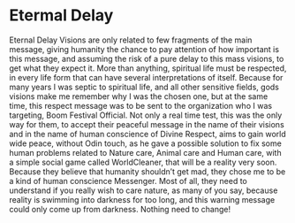 # Etermal Delay

Eternal Delay Visions are only related to few fragments of the main message, giving humanity the chance to pay attention of how important is this message, and assuming the risk of a pure delay to this mass visions, to get what they expect it. More than anything, spiritual life must be respected, in every life form that can have several interpretations of itself. Because for many years I was septic to spiritual life, and all other sensitive fields, gods visions make me remember why I was the chosen one, but at the same time, this respect message was to be sent to the organization who I was targeting, Boom Festival Official. Not only a real time test, this was the only way for them, to accept their peaceful message in the name of their visions and in the name of human conscience of Divine Respect, aims to gain world wide peace, without Odin touch, as he gave a possible solution to fix some human problems related to Nature care, Animal care and Human care, with a simple social game called WorldCleaner, that will be a reality very soon. Because they believe that humanity shouldn’t get mad, they chose me to be a kind of human conscience Messenger. Most of all, they need to understand if you really wish to care nature, as many of you say, because reality is swimming into darkness for too long, and this warning message could only come up from darkness. Nothing need to change!